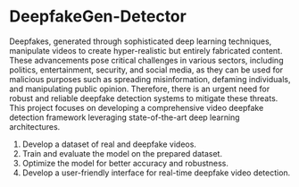 # DeepfakeGen-Detector
Deepfakes, generated through sophisticated deep learning techniques, manipulate videos to create hyper-realistic but entirely fabricated content. These advancements pose critical challenges in various sectors, including politics, entertainment, security, and social media, as they can be used for malicious purposes such as spreading misinformation, defaming individuals, and manipulating public opinion. Therefore, there is an urgent need for robust and reliable deepfake detection systems to mitigate these threats. This project focuses on developing a comprehensive video deepfake detection framework leveraging state-of-the-art deep learning architectures.

1.	Develop a dataset of real and deepfake videos.
2.	Train and evaluate the model on the prepared dataset.
3.	Optimize the model for better accuracy and robustness.
4.	Develop a user-friendly interface for real-time deepfake video detection.
